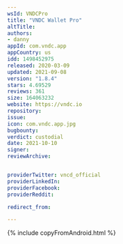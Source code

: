```yaml
---
wsId: VNDCPro
title: "VNDC Wallet Pro"
altTitle: 
authors:
- danny
appId: com.vndc.app
appCountry: us
idd: 1498452975
released: 2020-03-09
updated: 2021-09-08
version: "1.8.4"
stars: 4.69529
reviews: 361
size: 164063232
website: https://vndc.io
repository: 
issue: 
icon: com.vndc.app.jpg
bugbounty: 
verdict: custodial
date: 2021-10-10
signer: 
reviewArchive:


providerTwitter: vncd_official
providerLinkedIn: 
providerFacebook: 
providerReddit: 

redirect_from:

---
```


{% include copyFromAndroid.html %}
